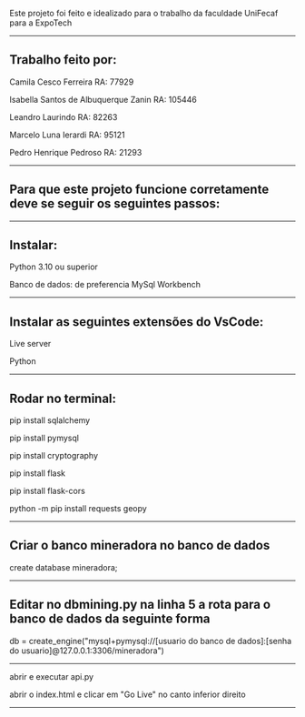 Este projeto foi feito e idealizado para o trabalho da faculdade UniFecaf para a ExpoTech

-------------------------------------------

Trabalho feito por:
--------------------------------------------------------------------------------------

Camila Cesco Ferreira RA: 77929

Isabella Santos de Albuquerque Zanin RA: 105446

Leandro Laurindo RA: 82263

Marcelo Luna Ierardi RA: 95121

Pedro Henrique Pedroso RA: 21293

--------------------------------------------------------------------------------------

Para que este projeto funcione corretamente deve se seguir os seguintes passos:
-------------------------------------------

--------------------------------------------------------------------------------------
Instalar:
-------------------------------------------
Python 3.10 ou superior

Banco de dados: de preferencia MySql Workbench

-------------------------------------------

Instalar as seguintes extensões do VsCode:
-------------------------------------------
Live server

Python

-------------------------------------------

Rodar no terminal:
-------------------------------------------

pip install sqlalchemy

pip install pymysql

pip install cryptography

pip install flask

pip install flask-cors

python -m pip install requests geopy

-------------------------------------------

Criar o banco mineradora no banco de dados
-------------------------------------------

create database mineradora;

-------------------------------------------

Editar no dbmining.py na linha 5 a rota para o banco de dados da seguinte forma
-------------------------------------------

db = create_engine("mysql+pymysql://[usuario do banco de dados]:[senha do usuario]@127.0.0.1:3306/mineradora")

-------------------------------------------

abrir e executar api.py

abrir o index.html e clicar em "Go Live" no canto inferior direito

-------------------------------------------
